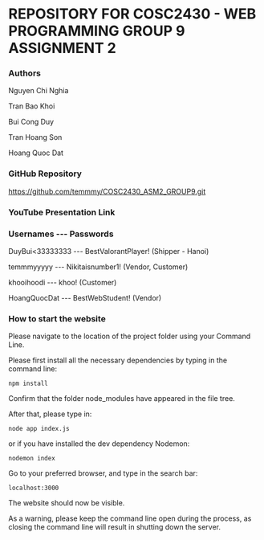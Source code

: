 # REPOSITORY FOR COSC2430 - WEB PROGRAMMING GROUP 9 ASSIGNMENT 2

### Authors

Nguyen Chi Nghia

Tran Bao Khoi

Bui Cong Duy

Tran Hoang Son

Hoang Quoc Dat

### GitHub Repository

https://github.com/temmmy/COSC2430_ASM2_GROUP9.git

### YouTube Presentation Link

### Usernames --- Passwords

DuyBui<33333333 --- BestValorantPlayer! (Shipper - Hanoi)

temmmyyyyy --- Nikitaisnumber1! (Vendor, Customer)

khooihoodi --- khoo! (Customer)

HoangQuocDat --- BestWebStudent! (Vendor)

### How to start the website

Please navigate to the location of the project folder using your Command Line.

Please first install all the necessary dependencies by typing in the command line:

`npm install`

Confirm that the folder node_modules have appeared in the file tree.

After that, please type in:

`node app index.js`

or if you have installed the dev dependency Nodemon:

`nodemon index`

Go to your preferred browser, and type in the search bar:

`localhost:3000`

The website should now be visible.

As a warning, please keep the command line open during the process, as closing the command line will result in shutting down the server.
